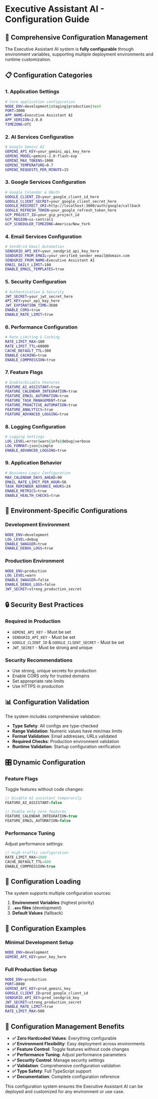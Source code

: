 # Executive Assistant AI - Configuration Guide

## 🔧 Comprehensive Configuration Management

The Executive Assistant AI system is **fully configurable** through environment variables, supporting multiple deployment environments and runtime customization.

## 📋 Configuration Categories

### 1. **Application Settings**
```bash
# Core application configuration
NODE_ENV=development|staging|production|test
PORT=3000
APP_NAME=Executive Assistant AI
APP_VERSION=2.0.0
TIMEZONE=UTC
```

### 2. **AI Services Configuration**
```bash
# Google Gemini AI
GEMINI_API_KEY=your_gemini_api_key_here
GEMINI_MODEL=gemini-2.0-flash-exp
GEMINI_MAX_TOKENS=1000
GEMINI_TEMPERATURE=0.7
GEMINI_REQUESTS_PER_MINUTE=15
```

### 3. **Google Services Configuration**
```bash
# Google Calendar & OAuth
GOOGLE_CLIENT_ID=your_google_client_id_here
GOOGLE_CLIENT_SECRET=your_google_client_secret_here
GOOGLE_REDIRECT_URI=http://localhost:3000/auth/google/callback
GOOGLE_REFRESH_TOKEN=your_google_refresh_token_here
GCP_PROJECT_ID=your_gcp_project_id
GCP_REGION=us-central1
GCP_SCHEDULER_TIMEZONE=America/New_York
```

### 4. **Email Services Configuration**
```bash
# SendGrid Email Automation
SENDGRID_API_KEY=your_sendgrid_api_key_here
SENDGRID_FROM_EMAIL=your_verified_sender_email@domain.com
SENDGRID_FROM_NAME=Executive Assistant AI
EMAIL_DAILY_LIMIT=100
ENABLE_EMAIL_TEMPLATES=true
```

### 5. **Security Configuration**
```bash
# Authentication & Security
JWT_SECRET=your_jwt_secret_here
API_KEY=your_api_key_here
JWT_EXPIRATION_TIME=3600
ENABLE_CORS=true
ENABLE_RATE_LIMIT=true
```

### 6. **Performance Configuration**
```bash
# Rate Limiting & Caching
RATE_LIMIT_MAX=100
RATE_LIMIT_TTL=60000
CACHE_DEFAULT_TTL=300
ENABLE_CACHING=true
ENABLE_COMPRESSION=true
```

### 7. **Feature Flags**
```bash
# Enable/Disable Features
FEATURE_AI_ASSISTANT=true
FEATURE_CALENDAR_INTEGRATION=true
FEATURE_EMAIL_AUTOMATION=true
FEATURE_TASK_MANAGEMENT=true
FEATURE_PROACTIVE_AUTOMATION=true
FEATURE_ANALYTICS=true
FEATURE_ADVANCED_LOGGING=true
```

### 8. **Logging Configuration**
```bash
# Logging Settings
LOG_LEVEL=error|warn|info|debug|verbose
LOG_FORMAT=json|simple
ENABLE_ADVANCED_LOGGING=true
```

### 9. **Application Behavior**
```bash
# Business Logic Configuration
MAX_CALENDAR_DAYS_AHEAD=90
EMAIL_RATE_LIMIT_PER_HOUR=50
TASK_REMINDER_ADVANCE_HOURS=24
ENABLE_METRICS=true
ENABLE_HEALTH_CHECKS=true
```

## 🚀 Environment-Specific Configurations

### Development Environment
```bash
NODE_ENV=development
LOG_LEVEL=debug
ENABLE_SWAGGER=true
ENABLE_DEBUG_LOGS=true
```

### Production Environment
```bash
NODE_ENV=production
LOG_LEVEL=warn
ENABLE_SWAGGER=false
ENABLE_DEBUG_LOGS=false
JWT_SECRET=strong_production_secret
```

## 🔒 Security Best Practices

### Required in Production
- `GEMINI_API_KEY` - Must be set
- `SENDGRID_API_KEY` - Must be set
- `GOOGLE_CLIENT_ID` & `GOOGLE_CLIENT_SECRET` - Must be set
- `JWT_SECRET` - Must be strong and unique

### Security Recommendations
- Use strong, unique secrets for production
- Enable CORS only for trusted domains
- Set appropriate rate limits
- Use HTTPS in production

## 📊 Configuration Validation

The system includes comprehensive validation:
- **Type Safety**: All configs are type-checked
- **Range Validation**: Numeric values have min/max limits
- **Format Validation**: Email addresses, URLs validated
- **Required Checks**: Production environment validation
- **Runtime Validation**: Startup configuration verification

## 🎛️ Dynamic Configuration

### Feature Flags
Toggle features without code changes:
```typescript
// Disable AI assistant temporarily
FEATURE_AI_ASSISTANT=false

// Enable only core features
FEATURE_CALENDAR_INTEGRATION=true
FEATURE_EMAIL_AUTOMATION=false
```

### Performance Tuning
Adjust performance settings:
```typescript
// High-traffic configuration
RATE_LIMIT_MAX=1000
CACHE_DEFAULT_TTL=600
ENABLE_COMPRESSION=true
```

## 🔧 Configuration Loading

The system supports multiple configuration sources:
1. **Environment Variables** (highest priority)
2. **`.env` files** (development)
3. **Default Values** (fallback)

## 📝 Configuration Examples

### Minimal Development Setup
```bash
NODE_ENV=development
GEMINI_API_KEY=your_key_here
```

### Full Production Setup
```bash
NODE_ENV=production
PORT=8080
GEMINI_API_KEY=prod_gemini_key
GOOGLE_CLIENT_ID=prod_google_client_id
SENDGRID_API_KEY=prod_sendgrid_key
JWT_SECRET=strong_production_secret
ENABLE_RATE_LIMIT=true
RATE_LIMIT_MAX=500
```

## 🎯 Configuration Management Benefits

- **✅ Zero Hardcoded Values**: Everything configurable
- **✅ Environment Flexibility**: Easy deployment across environments
- **✅ Feature Control**: Toggle features without code changes
- **✅ Performance Tuning**: Adjust performance parameters
- **✅ Security Control**: Manage security settings
- **✅ Validation**: Comprehensive configuration validation
- **✅ Type Safety**: Full TypeScript support
- **✅ Documentation**: Complete configuration reference

This configuration system ensures the Executive Assistant AI can be deployed and customized for any environment or use case.
